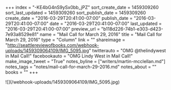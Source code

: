 +++
index = "-KE4bG4nS9ySx0bb_jPZ"
sort_create_date = 1459309260
sort_last_updated = 1459309260
sort_publish_date = 1459309260
create_date = "2016-03-29T20:41:00-07:00"
publish_date = "2016-03-29T20:41:00-07:00"
date = "2016-03-29T20:41:00-07:00"
last_updated = "2016-03-29T20:41:00-07:00"
preview_url = "b118d226-74b1-e303-d423-7e93a8529e81"
name = "Mail Call for March 29, 2016"
title = "Mail Call for March 29, 2016"
type = "Column"
link = ""
shareimage = "http://seattlereviewofbooks.com/webhook-uploads/1459309064109/IMG_5095.jpg"
twitterauto = "OMG @thelindywest in Mail Call!"
facebookauto = "OMG Lindy West in Mail Call!"
make_image_tweet = "True"
notes_byline = ["writers/martin-mcclellan.md"]
notes_tags = "notes/mail-call-for-march-29-2016.md"
notes_about = ""
books = ""
+++
<p class="image">![](/webhook-uploads/1459309064109/IMG_5095.jpg)</p>